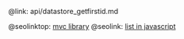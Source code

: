@link: api/datastore_getfirstid.md

@seolinktop: [mvc library](https://webix.com)
@seolink: [list in javascript](https://webix.com/widget/list/)